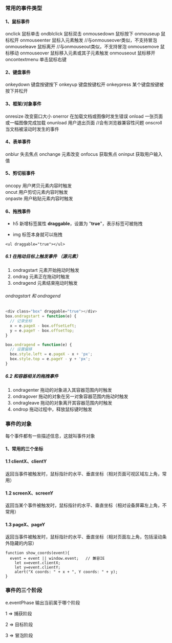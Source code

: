 ### ﻿常用的事件类型

#### 1、鼠标事件

onclick              鼠标单击
ondblclick         鼠标双击
onmousedown  鼠标按下
onmouseup       鼠标松开
onmouseenter  鼠标入元素触发 //与onmouseover类似，不支持冒泡
onmouseleave  鼠标离开 //与onmouseout类似，不支持冒泡
onmousemove  鼠标移动
onmouseover    鼠标移入元素或其子元素触发
onmouseout      鼠标移开
oncontextmenu 单击鼠标右键

#### 2、键盘事件

onkeydown  键盘按键按下
onkeyup    键盘按键松开
onkeypress 某个键盘按键被按下并松开

#### 3、框架/对象事件

onresize  改变窗口大小
onerror   在加载文档或图像时发生错误
onload    一张页面或一幅图像完成加载
onunload  用户退出页面 //会有浏览器兼容性问题
onscroll  当文档被滚动时发生的事件

#### 4、表单事件

onblur    失去焦点
onchange  元素改变 
onfocus   获取焦点
oninput   获取用户输入值

#### 5、剪切板事件

oncopy	用户拷贝元素内容时触发	 
oncut	用户剪切元素内容时触发	 
onpaste	用户粘贴元素内容时触发

#### 6、拖拽事件

- h5 新增标签属性 **draggable**，设置为 "**true**"，表示标签可被拖拽

- img 标签本身就可以拖拽

```
<ul draggable="true"></ul>
```

##### **6.1 在拖动目标上触发事件** （源元素）

1. ondragstart	元素开始拖动时触发 
2. ondrag            元素正在拖动时触发
3. ondragend     元素结束拖动时触发

###### ondragstart  和  ondragend

```js
<div class="box" draggable="true"></div>
box.ondragstart = function(e) {
  // 记录坐标
  x = e.pageX - box.offsetLeft;
  y = e.pageY - box.offsetTop;
}

box.ondragend = function(e) {
  // 设置偏移
  box.style.left = e.pageX - x + 'px';
  box.style.top = e.pageY - y + 'px';
}
```

##### 6.2 和容器相关的拖拽事件

1. ondragenter        拖动的对象进入其容器范围内时触发 
2. ondragover         拖动的对象在另一对象容器范围内拖动时触发 
3. ondragleave        拖动的对象离开其容器范围内时触发 
4. ondrop                 拖动过程中，释放鼠标键时触发                  

### 事件的对象

每个事件都有一些描述信息，这就叫事件对象

#### 1、常用的三个坐标

#### 1.1 clientX、clientY

返回当事件被触发时，鼠标指针的水平、垂直坐标（相对页面可视区域左上角，常用）

#### 1.2 screenX、screenY

返回当某个事件被触发时，鼠标指针的水平、垂直坐标（相对设备屏幕左上角，不常用）

#### 1.3 pageX、pageY

返回当事件被触发时，鼠标指针的水平、垂直坐标（相对页面左上角，包括滚动条外隐藏的内容）

```
function show_coords(event){
  event = event || window.event;   // 兼容IE
	let x=event.clientX;
	let y=event.clientY;
	alert("X coords: " + x + ", Y coords: " + y);
}
```

### 事件的三个阶段

e.eventPhase 输出当前属于哪个阶段

1 => 捕获阶段

2 => 目标阶段

3 => 冒泡阶段